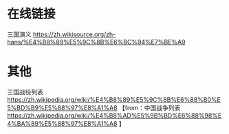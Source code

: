 
# 在线链接

三国演义 https://zh.wikisource.org/zh-hans/%E4%B8%89%E5%9C%8B%E6%BC%94%E7%BE%A9

# 其他

三国战役列表 https://zh.wikipedia.org/wiki/%E4%B8%89%E5%9C%8B%E6%88%B0%E5%BD%B9%E5%88%97%E8%A1%A8  【from：中国战争列表 https://zh.wikipedia.org/wiki/%E4%B8%AD%E5%9B%BD%E6%88%98%E4%BA%89%E5%88%97%E8%A1%A8 】
